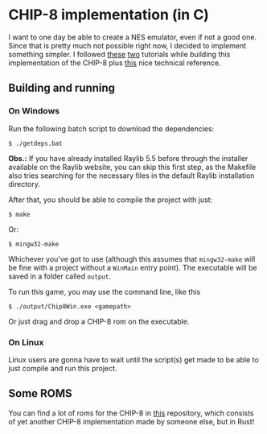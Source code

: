 # CHIP-8 implementation (in C)

I want to one day be able to create a NES emulator, even if not a good
one. Since that is pretty much not possible right now, I decided to implement something simpler. I followed [these](https://multigesture.net/articles/how-to-write-an-emulator-chip-8-interpreter/) [two](https://tobiasvl.github.io/blog/write-a-chip-8-emulator/) tutorials while building this implementation of the CHIP-8 plus [this](http://devernay.free.fr/hacks/chip8/C8TECH10.HTM) nice technical reference.

## Building and running

### On Windows

Run the following batch script to download the dependencies:

```console
$ ./getdeps.bat
```

**Obs.:** If you have already installed Raylib 5.5
before through the installer available on the Raylib website, you can skip this first step, as the Makefile also tries searching for the necessary files in the default Raylib installation directory.

After that, you should be able to compile the project with just:

```console
$ make
```

Or:

```console
$ mingw32-make
```

Whichever you've got to use (although this assumes that `mingw32-make` will be fine with a project without a `WinMain` entry point). The executable will be saved in a folder called `output`.<br>

To run this game, you may use the command line, like this

```console
$ ./output/Chip8Win.exe <gamepath>
```

Or just drag and drop a CHIP-8 rom on the executable.


### On Linux

Linux users are gonna have to wait until the script(s) get made to be able to just compile and run this project.

## Some ROMS

You can find a lot of roms for the CHIP-8 in [this](https://github.com/AlexEne/rust-chip8) repository, which consists of yet another CHIP-8 implementation made by someone else, but in Rust!
